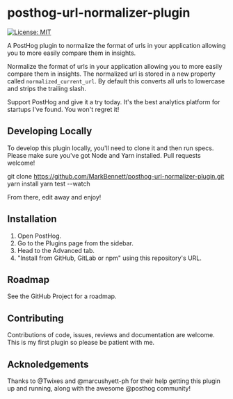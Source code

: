 # posthog-url-normalizer-plugin

[![License: MIT](https://img.shields.io/badge/License-MIT-red.svg?style=flat-square)](https://opensource.org/licenses/MIT)

A PostHog plugin to normalize the format of urls in your application allowing you to more easily compare them in insights.

Normalize the format of urls in your application allowing you to more easily compare them in insights. The normalized url is stored in a new property called `normalized_current_url`. By default this converts all urls to lowercase and strips the trailing slash.

Support PostHog and give it a try today. It's the best analytics platform for startups I've found. You won't regret it!

## Developing Locally

To develop this plugin locally, you'll need to clone it and then run specs. Please make sure you've got Node and Yarn installed. Pull requests welcome!

git clone https://github.com/MarkBennett/posthog-url-normalizer-plugin.git
yarn install
yarn test --watch

From there, edit away and enjoy!

## Installation

1. Open PostHog.
1. Go to the Plugins page from the sidebar.
1. Head to the Advanced tab.
1. "Install from GitHub, GitLab or npm" using this repository's URL.

## Roadmap

See the GitHub Project for a roadmap.

## Contributing

Contributions of code, issues, reviews and documentation are welcome. This is my first plugin so please be patient with me.

## Acknoledgements

Thanks to @Twixes and @marcushyett-ph for their help getting this plugin up and running, along with the awesome @posthog community!

